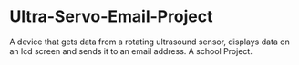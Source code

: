 # Ultra-Servo-Email-Project
A device that gets data from a rotating ultrasound sensor, displays data on an lcd screen and sends it to an email address. A school Project.